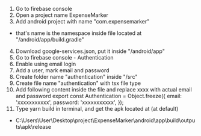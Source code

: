 1. Go to firebase console
2. Open a project name ExpenseMarker
3. Add android project with name "com.expensemarker"
-  that's name is the namespace inside file located at "/android/app/build.gradle"
4. Download google-services.json, put it inside "/android/app"
5. Go to firebase console - Authentication
6. Enable using email login
7. Add a user, mark email and password 
8. Create folder name "authentication" inside "/src"
9. Create file name "authentication" with tsx file type
10. Add following content inside the file and replace xxxx with actual email and password
export const Authentication = Object.freeze({
    email: 'xxxxxxxxxxx',
    password: 'xxxxxxxxxxx',
});
11. Type yarn build in terminal, and get the apk located at (at default) 
- C:\Users\User\Desktop\project\ExpenseMarker\android\app\build\outputs\apk\release